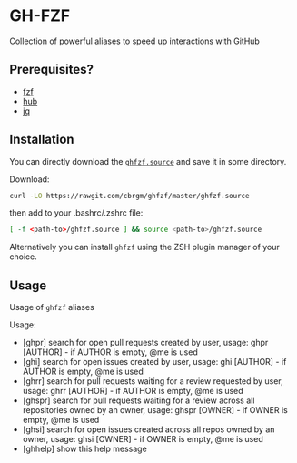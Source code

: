 # GH-FZF

Collection of powerful aliases to speed up interactions with GitHub

## Prerequisites?
* [fzf](https://github.com/junegunn/fzf)
* [hub](https://github.com/cli/cli)
* [jq](https://stedolan.github.io/jq/)

## Installation

You can directly download the [`ghfzf.source`](https://rawgit.com/cbrgm/ghfzf/master/ghfzf.source)
and save it in some directory.

Download:
```bash
curl -LO https://rawgit.com/cbrgm/ghfzf/master/ghfzf.source
```

then add to your .bashrc/.zshrc file:
```bash
[ -f <path-to>/ghfzf.source ] && source <path-to>/ghfzf.source
```

Alternatively you can install `ghfzf` using the ZSH plugin manager of your
choice.

## Usage

Usage of `ghfzf` aliases

Usage:
* [ghpr] search for open pull requests created by user, usage: ghpr [AUTHOR] - if AUTHOR is empty, @me is used
* [ghi] search for open issues created by user, usage: ghi [AUTHOR] - if AUTHOR is empty, @me is used
* [ghrr] search for pull requests waiting for a review requested by user, usage: ghrr [AUTHOR] - if AUTHOR is empty, @me is used
* [ghspr] search for pull requests waiting for a review across all repositories owned by an owner, usage: ghspr [OWNER] - if OWNER is empty, @me is used
* [ghsi] search for open issues created across all repos owned by an owner, usage: ghsi [OWNER] - if OWNER is empty, @me is used
* [ghhelp] show this help message
